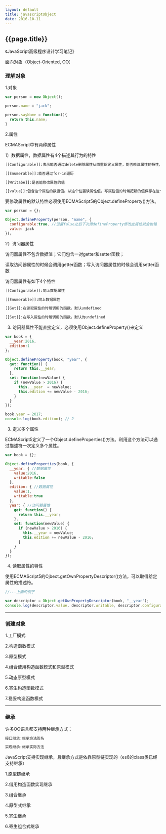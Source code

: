 ```yaml
---
layout: default
title: javascriptObject
date: 2016-10-11
---
```


## {{page.title}}

《JavaScript高级程序设计学习笔记》

面向对象（Object-Oriented, OO）

### 理解对象

1.对象

``` javascript
var person = new Object();

person.name = "jack";

person.sayName = function(){  
  return this.name;
}
```

2.属性 

ECMAScript中有两种属性

1）数据属性，数据属性有4个描述其行为的特性

``` html
[[Configurable]]:表示能否通过delete删除属性从而重新定义属性，能否修改属性的特性，或者能否把属性改为访问器属性。

[[Enumerable]]:能否通过for-in遍历

[[Writabe]]:是否能修改属性的值

[[value]]:包含这个属性的数据值。从这个位置读属性值，写属性值的时候把新的值保存在这个位置。默认为undefined
```

要修改属性的默认特性必须使用ECMAScript5的Object.defineProperty()方法。

``` javascript
var person = {};

Object.defineProperty(person, "name", {  
  configurable:true, //设置false之后下次用defineProperty修改此属性就会抛错  
  value: jack
});

```

2）访问器属性

访问器属性不包含数据值；它们包含一对getter和setter函数；

读取访问器属性的时候会调用getter函数；写入访问器属性的时候会调用setter函数

访问器属性有如下4个特性

``` html
[[Configurable]]:同上数据属性

[[Enumerable]]:同上数据属性

[[Get]]:在读取属性的时候调用的函数。默认undefined

[[Set]]:在写入属性的时候调用的函数。默认为undefined
```

3) 访问器属性不能直接定义，必须使用Object.defineProperty()来定义

``` javascript
var book = {
  __year:2016,
  edition:1	
};

Object.defineProperty(book, "year", {
  get: function() {
    return this.__year;
  },
  set: function(newValue) {
    if (newValue > 2016) {
      this.__year  = newValue;
      this.edition += newValue - 2016;
    }
  }
});

book.year = 2017;
console.log(book.edition); // 2
```

3) 定义多个属性

ECMAScript5定义了一个Object.defineProperties()方法。利用这个方法可以通过描述符一次定义多个属性。

``` javascript
var book = {};

Object.defineProperties(book, {
  __year: { //数据属性
    value:2016,
    writable:false
  },
  edition: { //数据属性
    value:1,
    writable:true
  },
  year: { //访问器属性
    get: function() {
      return this.__year;
    },
    set: function(newValue) {
      if (newValue > 2016) {
        this.__year = newValue;
        this.edition += newValue - 2016;
      }
    }
  }
});
```

4) 读取属性的特性

使用ECMAScript5的Ojbect.getOwnPropertyDescriptor()方法，可以取得给定属性的描述符。

``` javascript
//...上面的例子

var descriptor = Object.getOwnPropertyDescriptor(book, "__year"); 
console.log(descriptor.value, descriptor.writable, descriptor.configurable, descriptor.value);

```

--------------------------------

### 创建对象

1.工厂模式

2.构造函数模式

3.原型模式

4.组合使用构造函数模式和原型模式

5.动态原型模式

6.寄生构造函数模式

7.稳妥构造函数模式

---------------------------------

### 继承

许多OO语言都支持两种继承方式：

``` html
接口继承:继承方法签名

实现继承:继承实际方法
```
JavaScript支持实现继承，且继承方式是依靠原型链实现的（es6的class类已经支持继承）

1.原型链继承

2.借用构造函数实现继承

3.组合继承

4.原型式继承

5.寄生继承

6.寄生组合式继承
































